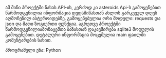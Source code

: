 ამ მინი პროექტში ნასას API-ის, კერძოდ კი asteroids Api-ს გამოყენებით წარმოდგენილია ინფორმაცია 
დედამიწასთან ახლოს გარკევულ დღეს აღმოჩენილ ასტეროიდებზე. 
გამოყენებულია ორი მოდული: requests და json და მათი ზოგიერთი ფუნქცია. 
აგრეთვე პროექტში წარმოდგენილიამონაცემთა ბაზასთან დაკავშირება sqlite3 მოდულის გამოყენებით.
დეტალური ინფორმაცია მოცემულია main ფაილში კომენტარების სახით.

პროგრამული ენა: Python
